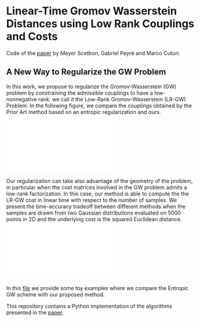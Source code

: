 # Linear-Time Gromov Wasserstein Distances using Low Rank Couplings and Costs
Code of the [paper](https://arxiv.org/pdf/2106.01128.pdf) by Meyer Scetbon, Gabriel Peyré and Marco Cuturi.



## A New Way to Regularize the GW Problem
In this work, we propose to regularize the Gromov-Wasserstein (GW) problem by constraining the admissible couplings to have a low-nonnegative rank: we call it the Low-Rank Gromov-Wasserstein (LR-GW) Problem. In the following figure, we compare the couplings obtained by the Prior Art method based on an entropic regularization and ours.
![figure](figures/coupling_plot.pdf)


Our regularization can take also advantage of the geometry of the problem, in particular when the cost matrices involved in the GW problem admits a low-rank factorization. In this case, our method is able to compute the the LR-GW cost in linear time with respect to the number of samples. We present the time-accuracy tradeoff between different methods when the samples are drawn from two Gaussian distributions evaluated on 5000 points in 2D and the underlying cost is the squared Euclidean distance.
![figure](results/acc_plot.pdf)

In this [file](https://github.com/meyerscetbon/LinearGromov/blob/main/toy_examples.py) we provide some toy examples where we compare the Entropic GW scheme with our proposed method. 

This repository contains a Python implementation of the algorithms presented in the [paper](https://arxiv.org/pdf/2106.01128.pdf).
